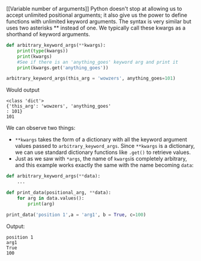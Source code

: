 
[[Variable number of arguments]]
Python doesn't stop at allowing us to accept unlimited positional arguments; it also give us the power to define functions with unlimited keyword arguments. The syntax is very similar but uses two asterisks ** instead of one. We typically call these kwargs as a shorthand of keyword arguments.
```Python
def arbitrary_keyword_args(**kwargs):
	print(type(kwargs))
	print(kwargs)
	#See if there is an 'anything_goes' keyword arg and print it
	print(kwargs.get('anything_goes'))

arbitrary_keyword_args(this_arg = 'wowzers', anything_goes=101)
```
Would output
```
<class 'dict'>
{'this_arg': 'wowzers', 'anything_goes'
: 101}
101
```

We can observe two things:
- `**kwargs` takes the form of a dictionary with all the keyword argument values passed to `arbitrary_keyword_args`. Since `**kwargs` is a dictionary, we can use standard dictionary functions like `.get()` to retrieve values.
- Just as we saw with `*args`, the name of `kwargs`is completely arbitrary, and this example works exactly the same with the name becoming `data`:
```Python
def arbitrary_keyword_args(**data):
	...
```


```Python
def print_data(positional_arg, **data):
	for arg in data.values():
		print(arg)

print_data('position 1',a = 'arg1', b = True, c=100)
```
Output:
```
position 1
arg1
True
100
```
